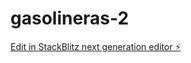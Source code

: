 # gasolineras-2

[Edit in StackBlitz next generation editor ⚡️](https://stackblitz.com/~/github.com/jorgemuriel/gasolineras-2)